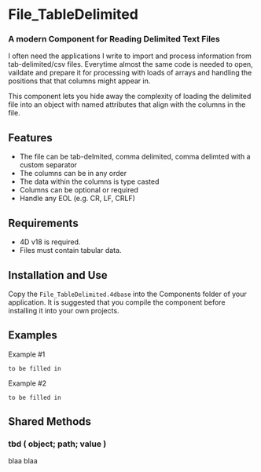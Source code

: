 # File_TableDelimited
### A modern Component for Reading Delimited Text Files

I often need the applications I write to import and process information from tab-delimited/csv files. Everytime almost the same code is needed to open, vaildate and prepare it for processing with loads of arrays and handling the positions that that columns might appear in.

This component lets you hide away the complexity of loading the delimited file into an object with named attributes that align with the columns in the file.

## Features
- The file can be tab-delmited, comma delimited, comma delimted with a custom separator
- The columns can be in any order
- The data within the columns is type casted
- Columns can be optional or required
- Handle any EOL (e.g. CR, LF, CRLF)

## Requirements
- 4D v18 is required.
- Files must contain tabular data.

## Installation and Use
Copy the `File_TableDelimited.4dbase` into the Components folder of your application. It is suggested that you compile the component before installing it into your own projects.

## Examples
Example #1
```
to be filled in	 
```

Example #2
```
to be filled in	
```

## Shared Methods
### tbd ( object; path; value )
blaa blaa

